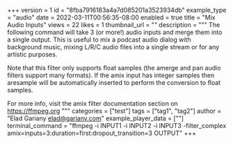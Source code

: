 +++
version = 1
id = "8fba7916183a4a7d085201a3523934db"
example_type = "audio"
date = 2022-03-11T00:56:35-08:00
enabled = true
title = "Mix Audio Inputs"
views = 22
likes = 1
thumbnail_url = "" 
description = """
The following command will take 3 (or more!) audio inputs and merge them into a single output. This is useful to mix a podcast audio dialog with background music, mixing L/R/C audio files into a single stream or for any artistic purposes.

Note that this filter only supports float samples (the amerge and pan audio filters support many formats). If the amix input has integer samples then aresample will be automatically inserted to perform the conversion to float samples.

For more info, visit the amix filter documentation section on https://ffmpeg.org
"""
categories = ["test"]
tags = ["tag1", "tag2"]
author = "Elad Gariany <elad@gariany.com>"
example_player_data = [""]
terminal_command = "ffmpeg -i INPUT1 -i INPUT2 -i INPUT3 -filter_complex amix=inputs=3:duration=first:dropout_transition=3 OUTPUT"
+++
